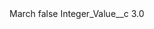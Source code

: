 <?xml version="1.0" encoding="UTF-8"?>
<CustomMetadata xmlns="http://soap.sforce.com/2006/04/metadata" xmlns:xsi="http://www.w3.org/2001/XMLSchema-instance" xmlns:xsd="http://www.w3.org/2001/XMLSchema">
    <label>March</label>
    <protected>false</protected>
    <values>
        <field>Integer_Value__c</field>
        <value xsi:type="xsd:double">3.0</value>
    </values>
</CustomMetadata>
